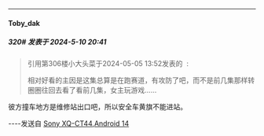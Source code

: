 ﻿
*****

####  Toby_dak  
##### 320#       发表于 2024-5-10 20:41

<blockquote>引用第306楼小大头菜于2024-05-05 13:52发表的  :

相对好看的主因是这集总算是在跑赛道，有攻防了吧，而不是前几集那样转圈圈往回去看了看前几集，女主玩游戏......</blockquote>
彼方撞车地方是维修站出口吧，所以安全车黄旗不能进站。

----发送自 [Sony XQ-CT44,Android 14](http://stage1.5j4m.com/?1.37)


